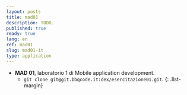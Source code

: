 ```yaml
---
layout: posts
title: mad01
description: TODO.
published: true
ready: true
lang: en
ref: mad01
slug: mad01-it
type: application
---
```


- **MAD 01**, laboratorio 1 di Mobile application development.
  - `git clone git@git.bbqcode.it:dex/esercitazione01.git`.
{: .list-margin}
